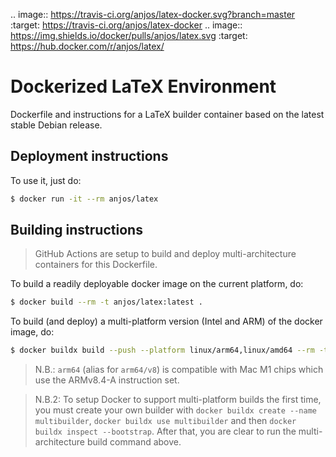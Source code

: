 .. image:: https://travis-ci.org/anjos/latex-docker.svg?branch=master
   :target: https://travis-ci.org/anjos/latex-docker
.. image:: https://img.shields.io/docker/pulls/anjos/latex.svg
   :target: https://hub.docker.com/r/anjos/latex/

# Dockerized LaTeX Environment

Dockerfile and instructions for a LaTeX builder container based on the latest
stable Debian release.


## Deployment instructions

To use it, just do:

```sh
$ docker run -it --rm anjos/latex
```


## Building instructions

> GitHub Actions are setup to build and deploy multi-architecture containers
> for this Dockerfile.

To build a readily deployable docker image on the current platform, do:

```sh
$ docker build --rm -t anjos/latex:latest .
```

To build (and deploy) a multi-platform version (Intel and ARM) of the docker
image, do:

```sh
$ docker buildx build --push --platform linux/arm64,linux/amd64 --rm -t anjos/latex:latest .
```

> N.B.: `arm64` (alias for `arm64/v8`) is compatible with Mac M1 chips which
> use the ARMv8.4-A instruction set.

> N.B.2: To setup Docker to support multi-platform builds the first time, you
> must create your own builder with `docker buildx create --name multibuilder`,
> `docker buildx use multibuilder` and then `docker buildx inspect
> --bootstrap`.  After that, you are clear to run the multi-architecture build
> command above.
